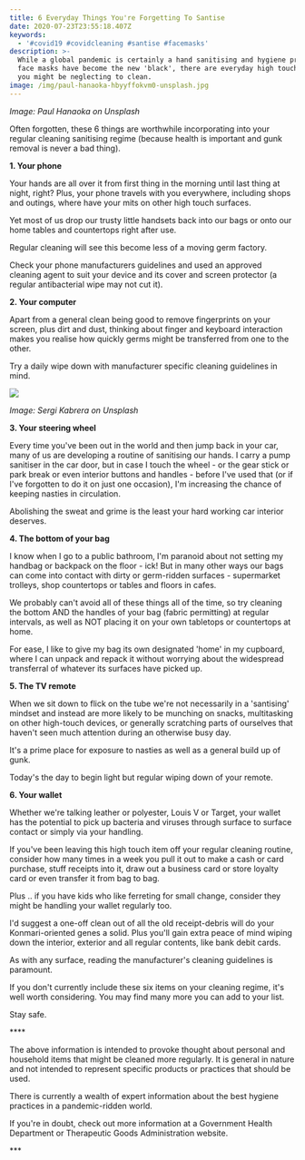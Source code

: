 ```yaml
---
title: 6 Everyday Things You're Forgetting To Santise
date: 2020-07-23T23:55:18.407Z
keywords:
  - '#covid19 #covidcleaning #santise #facemasks'
description: >-
  While a global pandemic is certainly a hand sanitising and hygiene prompt, and
  face masks have become the new 'black', there are everyday high touch points
  you might be neglecting to clean.
image: /img/paul-hanaoka-hbyyffokvm0-unsplash.jpg
---
```

_Image: Paul Hanaoka on Unsplash_

Often forgotten, these 6 things are worthwhile incorporating into your regular cleaning sanitising regime (because health is important and gunk removal is never a bad thing).

**1. Your phone**

Your hands are all over it from first thing in the morning until last thing at night, right? Plus, your phone travels with you everywhere, including shops and outings, where have your mits on other high touch surfaces. 

Yet most of us drop our trusty little handsets back into our bags or onto our home tables and countertops right after use. 

Regular cleaning will see this become less of a moving germ factory.

Check your phone manufacturers guidelines and used an approved cleaning agent to suit your device and its cover and screen protector (a regular antibacterial wipe may not cut it).

**2. Your computer**

Apart from a general clean being good to remove fingerprints on your screen, plus dirt and dust, thinking about finger and keyboard interaction makes you realise how quickly germs might be transferred from one to the other. 

Try a daily wipe down with manufacturer specific cleaning guidelines in mind.

![](/img/sergi-kabrera-xscgqbcrhyw-unsplash.jpg)

_Image: Sergi Kabrera on Unsplash_

**3. Your steering wheel**

Every time you've been out in the world and then jump back in your car, many of us are developing a routine of sanitising our hands. I carry a pump sanitiser in the car door, but in case I touch the wheel - or the gear stick or park break or even interior buttons and handles - before I've used that (or if I've forgotten to do it on just one occasion), I'm increasing the chance of keeping nasties in circulation.

Abolishing the sweat and grime is the least your hard working car interior deserves.

**4. The bottom of your bag**

I know when I go to a public bathroom, I'm paranoid about not setting my handbag or backpack on the floor - ick! But in many other ways our bags can come into contact with dirty or germ-ridden surfaces - supermarket trolleys, shop countertops or tables and floors in cafes. 

We probably can't avoid all of these things all of the time, so try cleaning the bottom AND the handles of your bag (fabric permitting) at regular intervals, as well as NOT placing it on your own tabletops or countertops at home. 

For ease, I like to give my bag its own designated 'home' in my cupboard, where I can unpack and repack it without worrying about the widespread transferral of whatever its surfaces have picked up. 

**5. The TV remote**

When we sit down to flick on the tube we're not necessarily in a 'santising' mindset and instead are more likely to be munching on snacks, multitasking on other high-touch devices, or generally scratching parts of ourselves that haven't seen much attention during an otherwise busy day. 

It's a prime place for exposure to nasties as well as a general build up of gunk. 

Today's the day to begin light but regular wiping down of your remote.

**6. Your wallet**

Whether we're talking leather or polyester, Louis V or Target, your wallet has the potential to pick up bacteria and viruses through surface to surface contact or simply via your handling.

If you've been leaving this high touch item off your regular cleaning routine, consider how many times in a week you pull it out to make a cash or card purchase, stuff receipts into it, draw out a business card or store loyalty card or even transfer it from bag to bag.

Plus .. if you have kids who like ferreting for small change, consider they might be handling your wallet regularly too. 

I'd suggest a one-off clean out of all the old receipt-debris will do your Konmari-oriented genes a solid. Plus you'll gain extra peace of mind wiping down the interior, exterior and all regular contents, like bank debit cards.

As with any surface, reading the manufacturer's cleaning guidelines is paramount. 

If you don't currently include these six items on your cleaning regime, it's well worth considering. You may find many more you can add to your list. 

Stay safe. 

\*\*\*\*

The above information is intended to provoke thought about personal and household items that might be cleaned more regularly. It is general in nature and not intended to represent specific products or practices that should be used. 

There is currently a wealth of expert information about the best hygiene practices in a pandemic-ridden world.  

If you're in doubt, check out more information at a Government Health Department or Therapeutic Goods Administration website. 

\*\**
